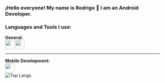 ### ¡Hello everyone! My name is Rodrigo 👋 I am an Android Developer. 

### Languages and Tools I use:

__General:__ 
<br />
<img align="bottom" src="https://raw.githubusercontent.com/jmnote/z-icons/master/svg/git.svg" width="30" height="30" />
<img align="left" src="https://raw.githubusercontent.com/jmnote/z-icons/master/svg/github.svg" width="30" height="30" />
<br />

---
__Mobile Development:__
<br />
<img align="left" src="https://raw.githubusercontent.com/jmnote/z-icons/master/svg/java.svg" width="30" height="30" />
<br />


![Top Langs](https://github-readme-stats.vercel.app/api/top-langs/?username=Ferre-891&show_icons=true&theme=tokyonight)



